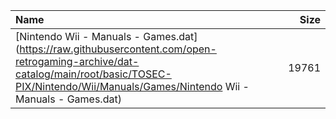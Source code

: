 |Name|Size|
|:---|---:|
|[Nintendo Wii - Manuals - Games.dat](https://raw.githubusercontent.com/open-retrogaming-archive/dat-catalog/main/root/basic/TOSEC-PIX/Nintendo/Wii/Manuals/Games/Nintendo Wii - Manuals - Games.dat)|19761|
